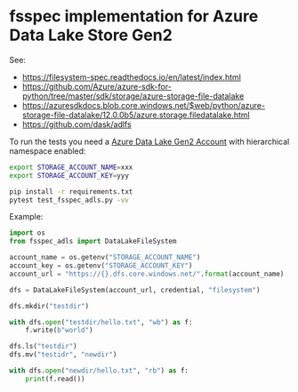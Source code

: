 fsspec implementation for Azure Data Lake Store Gen2
====================================================

See:

- https://filesystem-spec.readthedocs.io/en/latest/index.html
- https://github.com/Azure/azure-sdk-for-python/tree/master/sdk/storage/azure-storage-file-datalake
- https://azuresdkdocs.blob.core.windows.net/$web/python/azure-storage-file-datalake/12.0.0b5/azure.storage.filedatalake.html
- https://github.com/dask/adlfs

To run the tests you need a [Azure Data Lake Gen2 Account](https://docs.microsoft.com/en-us/azure/storage/blobs/data-lake-storage-introduction) with hierarchical namespace enabled:

```bash
export STORAGE_ACCOUNT_NAME=xxx
export STORAGE_ACCOUNT_KEY=yyy

pip install -r requirements.txt
pytest test_fsspec_adls.py -vv
```

Example:

```python
import os
from fsspec_adls import DataLakeFileSystem

account_name = os.getenv("STORAGE_ACCOUNT_NAME")
account_key = os.getenv("STORAGE_ACCOUNT_KEY")
account_url = "https://{}.dfs.core.windows.net/".format(account_name)

dfs = DataLakeFileSystem(account_url, credential, "filesystem")

dfs.mkdir("testdir")

with dfs.open("testdir/hello.txt", "wb") as f:
    f.write(b"world")

dfs.ls("testdir")
dfs.mv("testidr", "newdir")

with dfs.open("newdir/hello.txt", "rb") as f:
    print(f.read())
```
